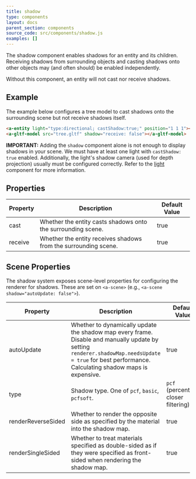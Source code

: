 ```yaml
---
title: shadow
type: components
layout: docs
parent_section: components
source_code: src/components/shadow.js
examples: []
---
```


The shadow component enables shadows for an entity and its children. Receiving
shadows from surrounding objects and casting shadows onto other objects may
(and often should) be enabled independently.

Without this component, an entity will not cast nor receive shadows.

## Example

The example below configures a tree model to cast shadows onto the surrounding
scene but not receive shadows itself.

```html
<a-entity light="type:directional; castShadow:true;" position="1 1 1"></a-entity>
<a-gltf-model src="tree.gltf" shadow="receive: false"></a-gltf-model>
```

[light]: ./light.md#configuring-shadows
**IMPORTANT:** Adding the `shadow` component alone is not enough to display
shadows in your scene. We must have at least one light with `castShadow:
true` enabled.  Additionally, the light's shadow camera (used for depth
projection) usually must be configured correctly. Refer to the [light][light]
component for more information.

## Properties

| Property | Description                                                     | Default Value |
|----------|-----------------------------------------------------------------|---------------|
| cast     | Whether the entity casts shadows onto the surrounding scene.    | true          |
| receive  | Whether the entity receives shadows from the surrounding scene. | true          |

## Scene Properties

The shadow system exposes scene-level properties for configuring the renderer
for shadows. These are set on `<a-scene>` (e.g., `<a-scene shadow="autoUpdate:
  false">`).

| Property           | Description                                                                                                                                                                                           | Default Value                       |
|--------------------|-------------------------------------------------------------------------------------------------------------------------------------------------------------------------------------------------------|-------------------------------------|
| autoUpdate         | Whether to dynamically update the shadow map every frame. Disable and manually update by setting `renderer.shadowMap.needsUpdate = true` for best performance. Calculating shadow maps is expensive. | true                                |
| type               | Shadow type. One of `pcf`, `basic`, `pcfsoft`.                                                                                                                                                        | `pcf` (percentage closer filtering) |
| renderReverseSided | Whether to render the opposite side as specified by the material into the shadow map.                                                                                                                 | true                                |
| renderSingleSided  | Whether to treat materials specified as double-sided as if they were specified as front-sided when rendering the shadow map.                                                                          | true                                |
